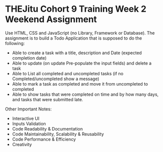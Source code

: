 # THEJitu Cohort 9 Training Week 2 Weekend Assignment
Use HTML, CSS and JavaScript (no Library, Framework or Database).
The assignment is to build a Todo Application that is supposed to do the following:

- Able to create a task with a title, description and Date (expected completion date)
- Able to update (on update Pre-populate the input fields) and delete a task
- Able to List all completed and uncompleted tasks (if no Completed/uncompleted show a message)
- Able to mark a task as completed and move it from uncompleted to completed
- Able to show tasks that were completed on time and by how many days, and tasks that were submitted late.

Other Important Notes:
- Interactive UI
- Inputs Validation
- Code Readability & Documentation
- Code Maintainability, Scalability & Reusability
- Code Performance & Efficiency
- Creativity